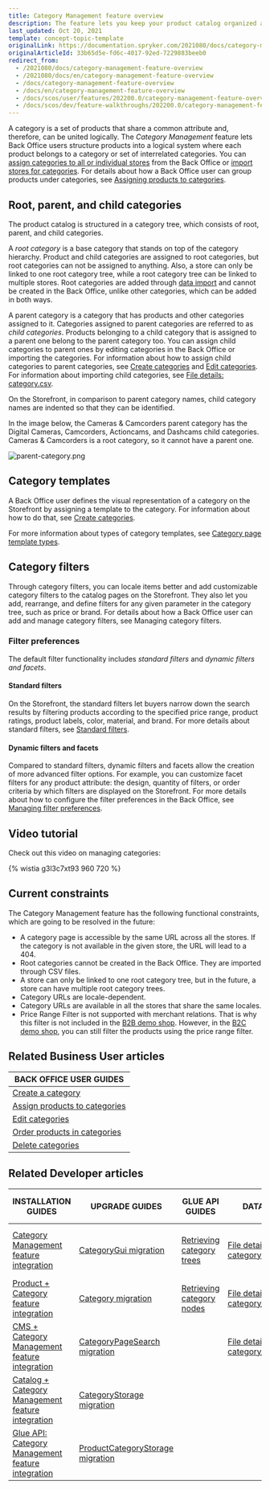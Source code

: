 ```yaml
---
title: Category Management feature overview
description: The feature lets you keep your product catalog organized and comprehensible for the customers who can easily navigate the storefront and search products quicker
last_updated: Oct 20, 2021
template: concept-topic-template
originalLink: https://documentation.spryker.com/2021080/docs/category-management-feature-overview
originalArticleId: 33b65d5e-fd6c-4017-92ed-7229883beeb0
redirect_from:
  - /2021080/docs/category-management-feature-overview
  - /2021080/docs/en/category-management-feature-overview
  - /docs/category-management-feature-overview
  - /docs/en/category-management-feature-overview
  - /docs/scos/user/features/202200.0/category-management-feature-overview.html
  - /docs/scos/dev/feature-walkthroughs/202200.0/category-management-feature-walkthrough.html
---
```


A category is a set of products that share a common attribute and, therefore, can be united logically. The *Category Management* feature lets Back Office users structure products into a logical system where each product belongs to a category or set of interrelated categories. You can [assign categories to all or individual stores](/docs/pbc/all/product-information-management/{{page.version}}/manage-in-the-back-office/category/assign-products-to-categories.html) from the Back Office or [import stores for categories](/docs/pbc/all/product-information-management/{{page.version}}/import-and-export-data/categories-data-import/file-details-category-store.csv.html). For details about how a Back Office user can group products under categories, see [Assigning products to categories](/docs/pbc/all/product-information-management/{{page.version}}/manage-in-the-back-office/category/assign-products-to-categories.html).

## Root, parent, and child categories

The product catalog is structured in a category tree, which consists of root, parent, and child categories.

A *root category* is a base category that stands on top of the category hierarchy. Product and child categories are assigned to root categories, but root categories can not be assigned to anything. Also, a store can only be linked to one root category tree, while a root category tree can be linked to multiple stores. Root categories are added through [data import](/docs/pbc/all/product-information-management/{{page.version}}/import-and-export-data/categories-data-import/file-details-category.csv.html) and cannot be created in the Back Office, unlike other categories, which can be added in both ways.

A parent category is a category that has products and other categories assigned to it. Categories assigned to parent categories are referred to as *child categories*. Products belonging to a child category that is assigned to a parent one belong to the parent category too. You can assign child categories to parent ones by editing categories in the Back Office or importing the categories. For information about how to assign child categories to parent categories, see [Create categories](/docs/pbc/all/product-information-management/{{page.version}}/manage-in-the-back-office/category/create-categories.html) and [Edit categories](/docs/pbc/all/product-information-management/{{page.version}}/manage-in-the-back-office/category/edit-categories.html). For information about importing child categories, see [File details: category.csv](/docs/pbc/all/product-information-management/{{page.version}}/import-and-export-data/categories-data-import/file-details-category.csv.html).

On the Storefront, in comparison to parent category names, child category names are indented so that they can be identified.

In the image below, the Cameras & Camcorders parent category has the Digital Cameras, Camcorders, Actioncams, and Dashcams child categories. Cameras & Camcorders is a root category, so it cannot have a parent one.

![parent-category.png](https://spryker.s3.eu-central-1.amazonaws.com/docs/Features/Catalog+Management/Category+Management/Category+Management+Feature+Overview/parent-category.png)


## Category templates

A Back Office user defines the visual representation of a category on the Storefront by assigning a template to the category. For information about how to do that, see [Create categories](/docs/pbc/all/product-information-management/{{page.version}}/manage-in-the-back-office/category/create-categories.html).

For more information about types of category templates, see [Category page template types](/docs/pbc/all/product-information-management/{{page.version}}/manage-in-the-back-office/category/create-categories.html#reference-information-template).

## Category filters

Through category filters, you can locale items better and add customizable category filters to the catalog pages on the Storefront. They also let you add, rearrange, and define filters for any given parameter in the category tree, such as price or brand. For details about how a Back Office user can add and manage category filters, see Managing category filters.

### Filter preferences

The default filter functionality includes *standard filters* and *dynamic filters and facets*.

#### Standard filters

On the Storefront, the standard filters let buyers narrow down the search results by filtering products according to the specified price range, product ratings, product labels, color, material, and brand. For more details about standard filters, see [Standard filters](/docs/scos/user/features/{{page.version}}/search-feature-overview/standard-filters-overview.html).

#### Dynamic filters and facets

Compared to standard filters, dynamic filters and facets allow the creation of more advanced filter options. For example, you can customize facet filters for any product attribute: the design, quantity of filters, or order criteria by which filters are displayed on the Storefront. For more details about how to configure the filter preferences in the Back Office, see [Managing filter preferences](/docs/scos/user/back-office-user-guides/{{page.version}}/merchandising/search-and-filters/managing-filter-preferences.html).

## Video tutorial
Check out this video on managing categories:

{% wistia g3l3c7xt93 960 720 %}

## Current constraints

The Category Management feature has the following functional constraints, which are going to be resolved in the future:

* A category page is accessible by the same URL across all the stores. If the category is not available in the given store, the URL will lead to a 404.
* Root categories cannot be created in the Back Office. They are imported through CSV files.
* A store can only be linked to one root category tree, but in the future, a store can have multiple root category trees.
* Category URLs are locale-dependent.
* Category URLs are available in all the stores that share the same locales.
* Price Range Filter is not supported with merchant relations. That is why this filter is not included in the [B2B demo shop](/docs/scos/user/intro-to-spryker/b2b-suite.html). However, in the [B2C demo shop](/docs/scos/user/intro-to-spryker/b2c-suite.html), you can still filter the products using the price range filter.

## Related Business User articles

|BACK OFFICE USER GUIDES|
|---|
| [Create a category](/docs/pbc/all/product-information-management/{{page.version}}/manage-in-the-back-office/category/create-categories.html) |
| [Assign products to categories](/docs/pbc/all/product-information-management/{{page.version}}/manage-in-the-back-office/category/assign-products-to-categories.html) |
| [Edit categories](/docs/pbc/all/product-information-management/{{page.version}}/manage-in-the-back-office/category/edit-categories.html) |
| [Order products in categories](/docs/pbc/all/product-information-management/{{page.version}}/manage-in-the-back-office/category/order-products-in-categories.html) |
| [Delete categories](/docs/pbc/all/product-information-management/{{page.version}}/manage-in-the-back-office/category/delete-categories.html) |


## Related Developer articles

| INSTALLATION GUIDES | UPGRADE GUIDES| GLUE API GUIDES  | DATA IMPORT | TUTORIALS AND HOWTOS |
|---------|---------|---------|---------|---------|
| [Category Management feature integration](/docs/pbc/all/product-information-management/{{page.version}}/install-and-upgrade/install-features/install-the-category-management-feature.html) | [CategoryGui migration](/docs/scos/dev/module-migration-guides/migration-guide-categorygui.html)| [Retrieving category trees](/docs/scos/dev/glue-api-guides/{{page.version}}/retrieving-categories/retrieving-category-trees.html)  | [File details: category.csv](/docs/pbc/all/product-information-management/{{page.version}}/import-and-export-data/categories-data-import/file-details-category.csv.html)  | [HowTo: Manage a big number of categories](/docs/scos/dev/tutorials-and-howtos/howtos/feature-howtos/howto-manage-a-big-number-of-categories.html)  |
| [Product + Category feature integration](/docs/scos/dev/feature-integration-guides/{{page.version}}/product-category-feature-integration.html)  | [Category migration](/docs/scos/dev/module-migration-guides/migration-guide-category.html) | [Retrieving category nodes](/docs/scos/dev/glue-api-guides/{{page.version}}/retrieving-categories/retrieving-category-nodes.html) | [File details: category_template.csv](/docs/pbc/all/product-information-management/{{page.version}}/import-and-export-data/categories-data-import/file-details-category-template.csv.html)  |   |
| [CMS + Category Management feature integration](/docs/scos/dev/feature-integration-guides/{{page.version}}/cms-category-management-feature-integration.html)  | [CategoryPageSearch migration](/docs/scos/dev/module-migration-guides/migration-guide-categorypagesearch.html) |  | [File details: category_store.csv](/docs/pbc/all/product-information-management/{{page.version}}/import-and-export-data/categories-data-import/file-details-category-store.csv.html) |   |
| [Catalog + Category Management feature integration](/docs/pbc/all/product-information-management/{{page.version}}/install-and-upgrade/install-features/install-the-catalog-category-management-feature.html) | [CategoryStorage migration](/docs/scos/dev/module-migration-guides/migration-guide-categorystorage.html) |   |   |   |
| [Glue API: Category Management feature integration](/docs/scos/dev/feature-integration-guides/{{page.version}}/glue-api/glue-api-category-management-feature-integration.html) | [ProductCategoryStorage migration](/docs/scos/dev/module-migration-guides//migration-guide-productcategorystorage.html) |   |   |   |

